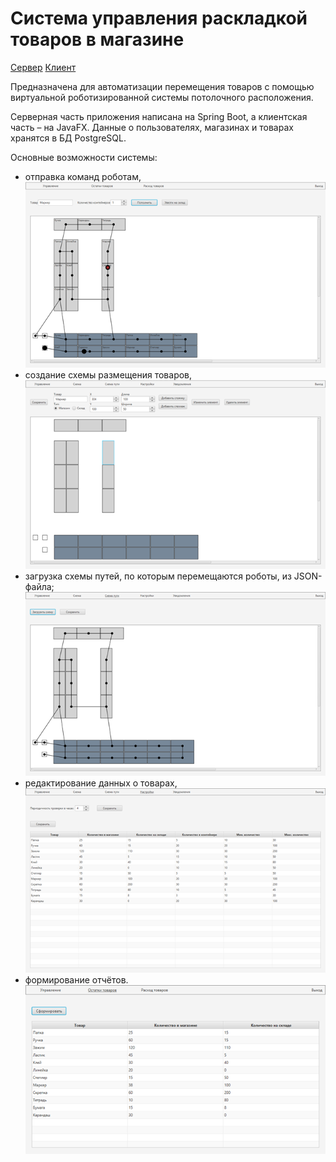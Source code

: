 # Cистема управления раскладкой товаров в магазине
[Сервер](https://github.com/itam8/ProductLayoutManagement_Server) [Клиент](https://github.com/itam8/ProductLayoutManagement_Client)

Предназначена для автоматизации перемещения товаров с помощью виртуальной роботизированной системы потолочного расположения.

Серверная часть приложения написана на Spring Boot, а клиентская часть – на JavaFX. Данные о пользователях, магазинах и товарах хранятся в БД PostgreSQL.

Основные возможности системы:
- отправка команд роботам,
  ![](/Рисунок1.png)
- создание схемы размещения товаров,
  ![](/Рисунок2.png)
- загрузка схемы путей, по которым перемещаются роботы, из JSON-файла;
  ![](/Рисунок3.png)
- редактирование данных о товарах,
  ![](/Рисунок4.png)
- формирование отчётов.
  ![](/Рисунок5.png)
